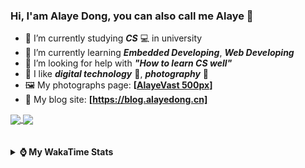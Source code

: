 ### Hi, **I'am Alaye Dong**, you can also call me **Alaye** 👋

- 📖 I’m currently studying ***CS*** 💻 in university
- 🌱 I’m currently learning ***Embedded Developing***, ***Web Developing***
- 🤔 I’m looking for help with ***"How to learn CS well"***
- 🤩 I like ***digital technology*** 📱, ***photography*** 📸
- 🖼️ My photographs page: **[[AlayeVast 500px](https://500px.com.cn/AlayeVast)]**
- 📰 My blog site: **[https://blog.alayedong.cn]**

<!--
[![Alaye's GitHub stats](https://github-readme-stats.vercel.app/api?username=Alaye-Dong&custom_title=Alaye%20Dong`s%20GitHub%20stats&show_icons=true&rank_icon=percentile&theme=transparent&include_all_commits=true&count_private=true)](https://github.com/anuraghazra/github-readme-stats) 
[![Top Langs](https://github-readme-stats.vercel.app/api/top-langs/?username=Alaye-Dong\&layout=compact&theme=transparent)](https://github.com/anuraghazra/github-readme-stats)
-->
<a href="https://github.com/anuraghazra/github-readme-stats">
  <img height=200 align="center" src="https://github-readme-stats.vercel.app/api?username=Alaye-Dong&custom_title=Alaye%20Dong`s%20GitHub%20stats&show_icons=true&rank_icon=percentile&theme=transparent&include_all_commits=true&count_private=true" />
</a>
<a href="https://github.com/anuraghazra/convoychat">
  <img height=200 align="center" src="https://github-readme-stats.vercel.app/api/top-langs/?username=Alaye-Dong&layout=compact&theme=transparent&include_all_commits=true&count_private=true&langs_count=8&card_width=300" />
</a>

<br />
<br />

<div style="display:none"> 
  <img src="https://visitor-badge.laobi.icu/badge?page_id=Alaye-Dong.Alaye-Dong"/>
</div>
<br />

<details>	
  <summary><b> ⌚ My WakaTime Stats </b></summary>

<br />

<!--START_SECTION:waka-->
![Code Time](http://img.shields.io/badge/Code%20Time-470%20hrs%2039%20mins-blue)

![Profile Views](http://img.shields.io/badge/Profile%20Views-0-blue)

![Lines of code](https://img.shields.io/badge/From%20Hello%20World%20I%27ve%20Written-1.2%20million%20lines%20of%20code-blue)

**🐱 My GitHub Data** 

> 📦 262.7 kB Used in GitHub's Storage 
 > 
> 🚫 Not Opted to Hire
 > 
> 📜 29 Public Repositories 
 > 
> 🔑 5 Private Repositories 
 > 
**I'm a Night 🦉** 

```text
🌞 Morning                104 commits         ██░░░░░░░░░░░░░░░░░░░░░░░   07.32 % 
🌆 Daytime                441 commits         ████████░░░░░░░░░░░░░░░░░   31.03 % 
🌃 Evening                603 commits         ███████████░░░░░░░░░░░░░░   42.43 % 
🌙 Night                  273 commits         █████░░░░░░░░░░░░░░░░░░░░   19.21 % 
```
📅 **I'm Most Productive on Thursday** 

```text
Monday                   240 commits         ████░░░░░░░░░░░░░░░░░░░░░   16.89 % 
Tuesday                  173 commits         ███░░░░░░░░░░░░░░░░░░░░░░   12.17 % 
Wednesday                172 commits         ███░░░░░░░░░░░░░░░░░░░░░░   12.10 % 
Thursday                 241 commits         ████░░░░░░░░░░░░░░░░░░░░░   16.96 % 
Friday                   199 commits         ████░░░░░░░░░░░░░░░░░░░░░   14.00 % 
Saturday                 161 commits         ███░░░░░░░░░░░░░░░░░░░░░░   11.33 % 
Sunday                   235 commits         ████░░░░░░░░░░░░░░░░░░░░░   16.54 % 
```


📊 **This Week I Spent My Time On** 

```text
💬 Programming Languages: 
Vue.js                   3 hrs 55 mins       ██████████░░░░░░░░░░░░░░░   39.33 % 
Jupyter                  2 hrs 17 mins       ██████░░░░░░░░░░░░░░░░░░░   23.06 % 
TypeScript               1 hr 22 mins        ███░░░░░░░░░░░░░░░░░░░░░░   13.84 % 
Java                     1 hr                ███░░░░░░░░░░░░░░░░░░░░░░   10.18 % 
YAML                     26 mins             █░░░░░░░░░░░░░░░░░░░░░░░░   04.50 % 

🔥 Editors: 
VS Code                  6 hrs               ███████████████░░░░░░░░░░   60.30 % 
PyCharm                  2 hrs 29 mins       ██████░░░░░░░░░░░░░░░░░░░   25.07 % 
IntelliJ IDEA            1 hr 27 mins        ████░░░░░░░░░░░░░░░░░░░░░   14.63 % 

🐱‍💻 Projects: 
timering-vue-vant-mobile 5 hrs 24 mins       ██████████████░░░░░░░░░░░   54.32 % 
exp3_machine_learning    2 hrs 7 mins        █████░░░░░░░░░░░░░░░░░░░░   21.35 % 
spring-mvc-demo          55 mins             ██░░░░░░░░░░░░░░░░░░░░░░░   09.23 % 
blog-fuwari-astro        21 mins             █░░░░░░░░░░░░░░░░░░░░░░░░   03.55 % 
sky-take-out             18 mins             █░░░░░░░░░░░░░░░░░░░░░░░░   03.12 % 
```

**I Mostly Code in TypeScript** 

```text
TypeScript               7 repos             █████░░░░░░░░░░░░░░░░░░░░   21.21 % 
Java                     4 repos             ███░░░░░░░░░░░░░░░░░░░░░░   12.12 % 
JavaScript               3 repos             ██░░░░░░░░░░░░░░░░░░░░░░░   09.09 % 
Python                   2 repos             ██░░░░░░░░░░░░░░░░░░░░░░░   06.06 % 
CSS                      1 repo              █░░░░░░░░░░░░░░░░░░░░░░░░   03.03 % 
```



**Timeline**

![Lines of Code chart](https://raw.githubusercontent.com/Alaye-Dong/Alaye-Dong/main/assets/bar_graph.png)


 Last Updated on 25/04/2025 18:48:46 UTC
<!--END_SECTION:waka-->

</details>
